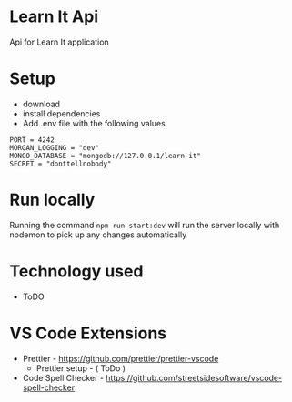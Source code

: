 # Learn It Api

Api for Learn It application

# Setup

- download
- install dependencies
- Add .env file with the following values

```
PORT = 4242
MORGAN_LOGGING = "dev"
MONGO_DATABASE = "mongodb://127.0.0.1/learn-it"
SECRET = "donttellnobody"
```

# Run locally

Running the command `npm run start:dev` will run the server locally with nodemon to pick up any changes automatically

# Technology used

- ToDO

# VS Code Extensions

- Prettier - https://github.com/prettier/prettier-vscode
  - Prettier setup - ( ToDo )
- Code Spell Checker - https://github.com/streetsidesoftware/vscode-spell-checker
